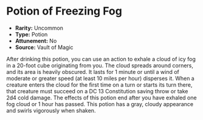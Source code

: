 # Potion of Freezing Fog

- **Rarity:** Uncommon
- **Type:** Potion
- **Attunement:** No
- **Source:** Vault of Magic

After drinking this potion, you can use an action to exhale a cloud of icy fog in a 20-foot cube originating from you. The cloud spreads around corners, and its area is heavily obscured. It lasts for 1 minute or until a wind of moderate or greater speed (at least 10 miles per hour) disperses it. When a creature enters the cloud for the first time on a turn or starts its turn there, that creature must succeed on a DC 13 Constitution saving throw or take 2d4 cold damage. The effects of this potion end after you have exhaled one fog cloud or 1 hour has passed. This potion has a gray, cloudy appearance and swirls vigorously when shaken.
